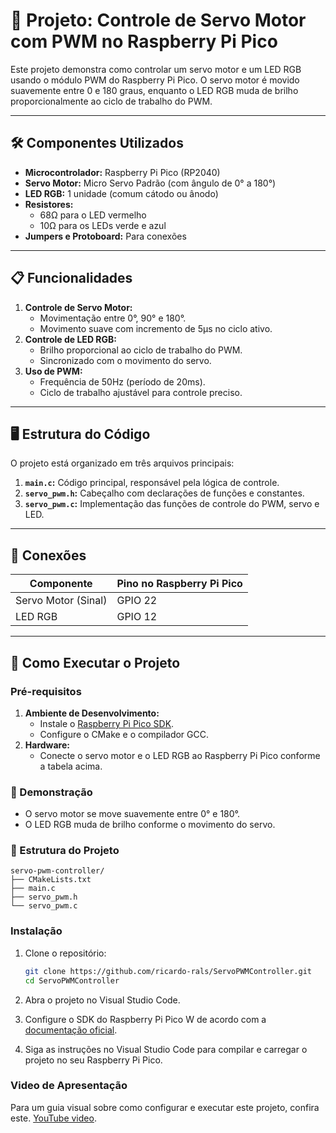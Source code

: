 # 🎯 Projeto: Controle de Servo Motor com PWM no Raspberry Pi Pico

Este projeto demonstra como controlar um servo motor e um LED RGB usando o módulo PWM do Raspberry Pi Pico. O servo motor é movido suavemente entre 0 e 180 graus, enquanto o LED RGB muda de brilho proporcionalmente ao ciclo de trabalho do PWM.

---

## 🛠️ Componentes Utilizados
- **Microcontrolador:** Raspberry Pi Pico (RP2040)
- **Servo Motor:** Micro Servo Padrão (com ângulo de 0° a 180°)
- **LED RGB:** 1 unidade (comum cátodo ou ânodo)
- **Resistores:**
  - 68Ω para o LED vermelho
  - 10Ω para os LEDs verde e azul
- **Jumpers e Protoboard:** Para conexões

---

## 📋 Funcionalidades
1. **Controle de Servo Motor:**
   - Movimentação entre 0°, 90° e 180°.
   - Movimento suave com incremento de 5µs no ciclo ativo.
2. **Controle de LED RGB:**
   - Brilho proporcional ao ciclo de trabalho do PWM.
   - Sincronizado com o movimento do servo.
3. **Uso de PWM:**
   - Frequência de 50Hz (período de 20ms).
   - Ciclo de trabalho ajustável para controle preciso.

---

## 🖥️ Estrutura do Código
O projeto está organizado em três arquivos principais:
1. **`main.c`:** Código principal, responsável pela lógica de controle.
2. **`servo_pwm.h`:** Cabeçalho com declarações de funções e constantes.
3. **`servo_pwm.c`:** Implementação das funções de controle do PWM, servo e LED.

---

## 🔌 Conexões
| Componente       | Pino no Raspberry Pi Pico |
|------------------|---------------------------|
| Servo Motor (Sinal) | GPIO 22                  |
| LED RGB   | GPIO 12                       |

---

## 🚀 Como Executar o Projeto

### Pré-requisitos
1. **Ambiente de Desenvolvimento:**
   - Instale o [Raspberry Pi Pico SDK](https://github.com/raspberrypi/pico-sdk).
   - Configure o CMake e o compilador GCC.
2. **Hardware:**
   - Conecte o servo motor e o LED RGB ao Raspberry Pi Pico conforme a tabela acima.

### 🎥 Demonstração
- O servo motor se move suavemente entre 0° e 180°.
- O LED RGB muda de brilho conforme o movimento do servo.

### 📂 Estrutura do Projeto
```
servo-pwm-controller/
├── CMakeLists.txt
├── main.c
├── servo_pwm.h
└── servo_pwm.c
```
### Instalação

1. Clone o repositório:
   ```bash
   git clone https://github.com/ricardo-rals/ServoPWMController.git
   cd ServoPWMController
   ```

2. Abra o projeto no Visual Studio Code.

3. Configure o SDK do Raspberry Pi Pico W de acordo com a [documentação oficial](https://datasheets.raspberrypi.com/pico/getting-started-with-pico.pdf).

4. Siga as instruções no Visual Studio Code para compilar e carregar o projeto no seu Raspberry Pi Pico.


### Video de Apresentação

Para um guia visual sobre como configurar e executar este projeto, confira este.
[YouTube video](https://youtu.be/lzIg79Zw-2o). 

